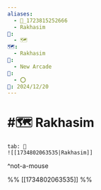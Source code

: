 ```yaml
---
aliases:
  - 📁_1723815252666
  - Rakhasim
📁:
  - 🗺️
🗺️:
  - Rakhasim
👤:
  - New Arcade
🔀:
  - ⭕
📅: 2024/12/20
---
```

# #🗺️ Rakhasim

```tabs
tab: 🔼
![[1734802063535|Rakhasim]]
```

^not-a-mouse

%%
[[1734802063535]]
%%